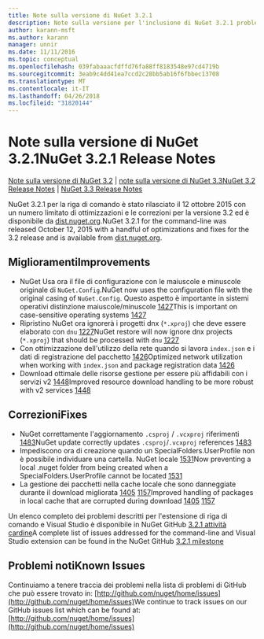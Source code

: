 ```yaml
---
title: Note sulla versione di NuGet 3.2.1
description: Note sulla versione per l'inclusione di NuGet 3.2.1 problemi noti, correzioni di bug, le funzionalità aggiunte e dcr.
author: karann-msft
ms.author: karann
manager: unnir
ms.date: 11/11/2016
ms.topic: conceptual
ms.openlocfilehash: 039fabaaacfdffd76fa88ff8183548e97cd4719b
ms.sourcegitcommit: 3eab9c4dd41ea7ccd2c28bb5ab16f6fbbec13708
ms.translationtype: MT
ms.contentlocale: it-IT
ms.lasthandoff: 04/26/2018
ms.locfileid: "31820144"
---
```

# <a name="nuget-321-release-notes"></a><span data-ttu-id="6502a-103">Note sulla versione di NuGet 3.2.1</span><span class="sxs-lookup"><span data-stu-id="6502a-103">NuGet 3.2.1 Release Notes</span></span>

<span data-ttu-id="6502a-104">[Note sulla versione di NuGet 3.2](../release-notes/nuget-3.2.md) | [note sulla versione di NuGet 3.3](../release-notes/nuget-3.3.md)</span><span class="sxs-lookup"><span data-stu-id="6502a-104">[NuGet 3.2 Release Notes](../release-notes/nuget-3.2.md) | [NuGet 3.3 Release Notes](../release-notes/nuget-3.3.md)</span></span>

<span data-ttu-id="6502a-105">NuGet 3.2.1 per la riga di comando è stato rilasciato il 12 ottobre 2015 con un numero limitato di ottimizzazioni e le correzioni per la versione 3.2 ed è disponibile da [dist.nuget.org](http://dist.nuget.org/index.html).</span><span class="sxs-lookup"><span data-stu-id="6502a-105">NuGet 3.2.1 for the command-line was released October 12, 2015 with a handful of optimizations and fixes for the 3.2 release and is available from [dist.nuget.org](http://dist.nuget.org/index.html).</span></span>

## <a name="improvements"></a><span data-ttu-id="6502a-106">Miglioramenti</span><span class="sxs-lookup"><span data-stu-id="6502a-106">Improvements</span></span>

* <span data-ttu-id="6502a-107">NuGet Usa ora il file di configurazione con le maiuscole e minuscole originale di `NuGet.Config`.</span><span class="sxs-lookup"><span data-stu-id="6502a-107">NuGet now uses the configuration file with the original casing of `NuGet.Config`.</span></span>  <span data-ttu-id="6502a-108">Questo aspetto è importante in sistemi operativi distinzione maiuscole/minuscole [1427](https://github.com/NuGet/Home/issues/1427)</span><span class="sxs-lookup"><span data-stu-id="6502a-108">This is important on case-sensitive operating systems [1427](https://github.com/NuGet/Home/issues/1427)</span></span>
* <span data-ttu-id="6502a-109">Ripristino NuGet ora ignorerà i progetti dnx (`*.xproj`) che deve essere elaborato con `dnu` [1227](https://github.com/NuGet/Home/issues/1227)</span><span class="sxs-lookup"><span data-stu-id="6502a-109">NuGet restore will now ignore dnx projects (`*.xproj`) that should be processed with `dnu` [1227](https://github.com/NuGet/Home/issues/1227)</span></span>
* <span data-ttu-id="6502a-110">Con ottimizzazione dell'utilizzo della rete quando si lavora `index.json` e i dati di registrazione del pacchetto [1426](https://github.com/NuGet/Home/issues/1426)</span><span class="sxs-lookup"><span data-stu-id="6502a-110">Optimized network utilization when working with `index.json` and package registration data [1426](https://github.com/NuGet/Home/issues/1426)</span></span>
* <span data-ttu-id="6502a-111">Download ottimale delle risorse gestione per essere più affidabili con i servizi v2 [1448](https://github.com/NuGet/Home/issues/1448)</span><span class="sxs-lookup"><span data-stu-id="6502a-111">Improved resource download handling to be more robust with v2 services [1448](https://github.com/NuGet/Home/issues/1448)</span></span>

## <a name="fixes"></a><span data-ttu-id="6502a-112">Correzioni</span><span class="sxs-lookup"><span data-stu-id="6502a-112">Fixes</span></span>

* <span data-ttu-id="6502a-113">NuGet correttamente l'aggiornamento `.csproj` / `.vcxproj` riferimenti [1483](https://github.com/NuGet/Home/issues/1483)</span><span class="sxs-lookup"><span data-stu-id="6502a-113">NuGet update correctly updates `.csproj`/`.vcxproj` references [1483](https://github.com/NuGet/Home/issues/1483)</span></span>
* <span data-ttu-id="6502a-114">Impediscono ora di creazione quando un SpecialFolders.UserProfile non è possibile individuare una cartella. NuGet locale [1531](https://github.com/NuGet/Home/issues/1531)</span><span class="sxs-lookup"><span data-stu-id="6502a-114">Now preventing a local .nuget folder from being created when a SpecialFolders.UserProfile cannot be located [1531](https://github.com/NuGet/Home/issues/1531)</span></span>
* <span data-ttu-id="6502a-115">La gestione dei pacchetti nella cache locale che sono danneggiate durante il download migliorata [1405](https://github.com/NuGet/Home/issues/1405) [1157](https://github.com/NuGet/Home/issues/1157)</span><span class="sxs-lookup"><span data-stu-id="6502a-115">Improved handling of packages in local cache that are corrupted during download [1405](https://github.com/NuGet/Home/issues/1405) [1157](https://github.com/NuGet/Home/issues/1157)</span></span>

<span data-ttu-id="6502a-116">Un elenco completo dei problemi descritti per l'estensione di riga di comando e Visual Studio è disponibile in NuGet GitHub [3.2.1 attività cardine](https://github.com/NuGet/Home/issues?q=milestone%3A3.2.1+is%3Aclosed)</span><span class="sxs-lookup"><span data-stu-id="6502a-116">A complete list of issues addressed for the command-line and Visual Studio extension can be found in the NuGet GitHub [3.2.1 milestone](https://github.com/NuGet/Home/issues?q=milestone%3A3.2.1+is%3Aclosed)</span></span>

## <a name="known-issues"></a><span data-ttu-id="6502a-117">Problemi noti</span><span class="sxs-lookup"><span data-stu-id="6502a-117">Known Issues</span></span>

<span data-ttu-id="6502a-118">Continuiamo a tenere traccia dei problemi nella lista di problemi di GitHub che può essere trovato in: [http://github.com/nuget/home/issues](http://github.com/nuget/home/issues)</span><span class="sxs-lookup"><span data-stu-id="6502a-118">We continue to track issues on our GitHub issues list which can be found at: [http://github.com/nuget/home/issues](http://github.com/nuget/home/issues)</span></span>